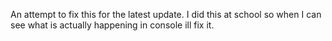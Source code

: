 An attempt to fix this for the latest update. I did this at school so when I can see what is actually happening in console ill fix it. 
